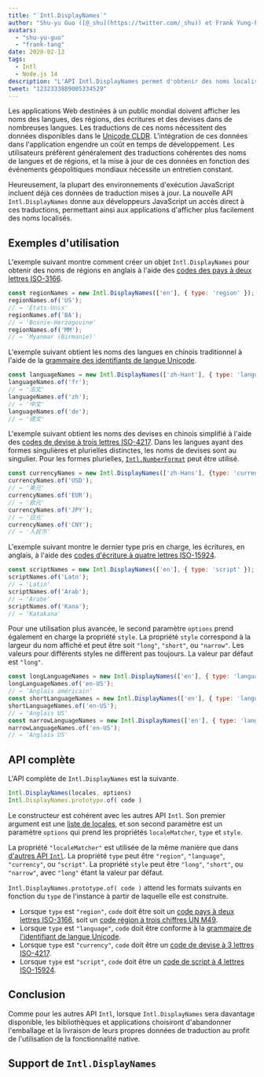 ```yaml
---
title: "`Intl.DisplayNames`"
author: "Shu-yu Guo ([@_shu](https://twitter.com/_shu)) et Frank Yung-Fong Tang"
avatars: 
  - "shu-yu-guo"
  - "frank-tang"
date: 2020-02-13
tags: 
  - Intl
  - Node.js 14
description: "L'API Intl.DisplayNames permet d'obtenir des noms localisés de langues, de régions, d'écritures et de devises."
tweet: "1232333889005334529"
---
```

Les applications Web destinées à un public mondial doivent afficher les noms des langues, des régions, des écritures et des devises dans de nombreuses langues. Les traductions de ces noms nécessitent des données disponibles dans le [Unicode CLDR](http://cldr.unicode.org/translation/). L'intégration de ces données dans l'application engendre un coût en temps de développement. Les utilisateurs préfèrent généralement des traductions cohérentes des noms de langues et de régions, et la mise à jour de ces données en fonction des événements géopolitiques mondiaux nécessite un entretien constant.

<!--truncate-->
Heureusement, la plupart des environnements d'exécution JavaScript incluent déjà ces données de traduction mises à jour. La nouvelle API `Intl.DisplayNames` donne aux développeurs JavaScript un accès direct à ces traductions, permettant ainsi aux applications d'afficher plus facilement des noms localisés.

## Exemples d'utilisation

L'exemple suivant montre comment créer un objet `Intl.DisplayNames` pour obtenir des noms de régions en anglais à l'aide des [codes des pays à deux lettres ISO-3166](https://www.iso.org/iso-3166-country-codes.html).

```js
const regionNames = new Intl.DisplayNames(['en'], { type: 'region' });
regionNames.of('US');
// → 'États-Unis'
regionNames.of('BA');
// → 'Bosnie-Herzégovine'
regionNames.of('MM');
// → 'Myanmar (Birmanie)'
```

L'exemple suivant obtient les noms des langues en chinois traditionnel à l'aide de la [grammaire des identifiants de langue Unicode](http://unicode.org/reports/tr35/#Unicode_language_identifier).

```js
const languageNames = new Intl.DisplayNames(['zh-Hant'], { type: 'language' });
languageNames.of('fr');
// → '法文'
languageNames.of('zh');
// → '中文'
languageNames.of('de');
// → '德文'
```

L'exemple suivant obtient les noms des devises en chinois simplifié à l'aide des [codes de devise à trois lettres ISO-4217](https://www.iso.org/iso-4217-currency-codes.html). Dans les langues ayant des formes singulières et plurielles distinctes, les noms de devises sont au singulier. Pour les formes plurielles, [`Intl.NumberFormat`](https://v8.dev/features/intl-numberformat) peut être utilisé.

```js
const currencyNames = new Intl.DisplayNames(['zh-Hans'], {type: 'currency'});
currencyNames.of('USD');
// → '美元'
currencyNames.of('EUR');
// → '欧元'
currencyNames.of('JPY');
// → '日元'
currencyNames.of('CNY');
// → '人民币'
```

L'exemple suivant montre le dernier type pris en charge, les écritures, en anglais, à l'aide des [codes d'écriture à quatre lettres ISO-15924](http://unicode.org/iso15924/iso15924-codes.html).

```js
const scriptNames = new Intl.DisplayNames(['en'], { type: 'script' });
scriptNames.of('Latn');
// → 'Latin'
scriptNames.of('Arab');
// → 'Arabe'
scriptNames.of('Kana');
// → 'Katakana'
```

Pour une utilisation plus avancée, le second paramètre `options` prend également en charge la propriété `style`. La propriété `style` correspond à la largeur du nom affiché et peut être soit `"long"`, `"short"`, ou `"narrow"`. Les valeurs pour différents styles ne diffèrent pas toujours. La valeur par défaut est `"long"`.

```js
const longLanguageNames = new Intl.DisplayNames(['en'], { type: 'language' });
longLanguageNames.of('en-US');
// → 'Anglais américain'
const shortLanguageNames = new Intl.DisplayNames(['en'], { type: 'language', style: 'short' });
shortLanguageNames.of('en-US');
// → 'Anglais US'
const narrowLanguageNames = new Intl.DisplayNames(['en'], { type: 'language', style: 'narrow' });
narrowLanguageNames.of('en-US');
// → 'Anglais US'
```

## API complète

L'API complète de `Intl.DisplayNames` est la suivante.

```js
Intl.DisplayNames(locales, options)
Intl.DisplayNames.prototype.of( code )
```

Le constructeur est cohérent avec les autres API `Intl`. Son premier argument est une [liste de locales](https://developer.mozilla.org/en-US/docs/Web/JavaScript/Reference/Global_Objects/Intl#Locale_identification_and_negotiation), et son second paramètre est un paramètre `options` qui prend les propriétés `localeMatcher`, `type` et `style`.

La propriété `"localeMatcher"` est utilisée de la même manière que dans [d'autres API `Intl`](https://developer.mozilla.org/en-US/docs/Web/JavaScript/Reference/Global_Objects/Intl#Locale_identification_and_negotiation). La propriété `type` peut être `"region"`, `"language"`, `"currency"`, ou `"script"`. La propriété `style` peut être `"long"`, `"short"`, ou `"narrow"`, avec `"long"` étant la valeur par défaut.

`Intl.DisplayNames.prototype.of( code )` attend les formats suivants en fonction du `type` de l'instance à partir de laquelle elle est construite.

- Lorsque `type` est `"region"`, `code` doit être soit un [code pays à deux lettres ISO-3166](https://www.iso.org/iso-3166-country-codes.html), soit un [code région à trois chiffres UN M49](https://unstats.un.org/unsd/methodology/m49/).
- Lorsque `type` est `"language"`, `code` doit être conforme à la [grammaire de l'identifiant de langue Unicode](https://unicode.org/reports/tr35/#Unicode_language_identifier).
- Lorsque `type` est `"currency"`, `code` doit être un [code de devise à 3 lettres ISO-4217](https://www.iso.org/iso-4217-currency-codes.html).
- Lorsque `type` est `"script"`, `code` doit être un [code de script à 4 lettres ISO-15924](https://unicode.org/iso15924/iso15924-codes.html).

## Conclusion

Comme pour les autres API `Intl`, lorsque `Intl.DisplayNames` sera davantage disponible, les bibliothèques et applications choisiront d'abandonner l'emballage et la livraison de leurs propres données de traduction au profit de l'utilisation de la fonctionnalité native.

## Support de `Intl.DisplayNames`

<feature-support chrome="81 /blog/v8-release-81#intl.displaynames"
                 firefox="86 https://developer.mozilla.org/en-US/docs/Mozilla/Firefox/Releases/86#javascript"
                 safari="14 https://bugs.webkit.org/show_bug.cgi?id=209779"
                 nodejs="14 https://medium.com/@nodejs/node-js-version-14-available-now-8170d384567e"
                 babel="no"></feature-support>
